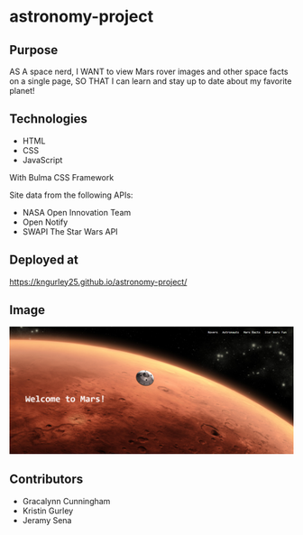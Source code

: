 # astronomy-project

## Purpose

AS A space nerd, I WANT to view Mars rover images and other space facts on a single page, SO THAT I can learn and stay up to date about my favorite planet!

## Technologies
- HTML
- CSS
- JavaScript

With Bulma CSS Framework

Site data from the following APIs:
- NASA Open Innovation Team
- Open Notify
- SWAPI The Star Wars API

## Deployed at
https://kngurley25.github.io/astronomy-project/

## Image
![screenshot](./image.PNG)

## Contributors
- Gracalynn Cunningham
- Kristin Gurley
- Jeramy Sena